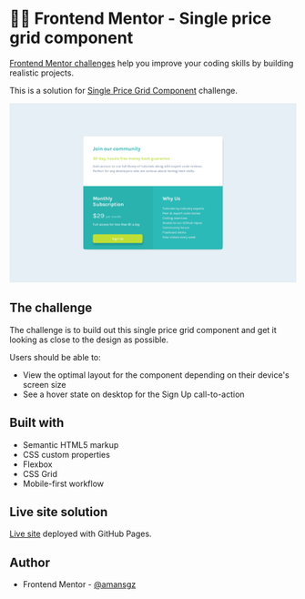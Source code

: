 # 👩‍💻 Frontend Mentor - Single price grid component

[Frontend Mentor challenges](https://www.frontendmentor.io/) help you improve your coding skills by building realistic projects.

This is a solution for [Single Price Grid Component](https://www.frontendmentor.io/challenges/single-price-grid-component-5ce41129d0ff452fec5abbbc/hub) challenge.

![Design preview for the Single price grid component coding challenge](./styles/images/preview.png)


## The challenge

The challenge is to build out this single price grid component and get it looking as close to the design as possible.

Users should be able to:

- View the optimal layout for the component depending on their device's screen size
- See a hover state on desktop for the Sign Up call-to-action

## Built with

- Semantic HTML5 markup
- CSS custom properties
- Flexbox
- CSS Grid
- Mobile-first workflow

## Live site solution

[Live site](https://amansgz.github.io/single-price-grid-component/) deployed with GitHub Pages.

## Author

- Frontend Mentor - [@amansgz](https://www.frontendmentor.io/profile/amansgz)